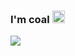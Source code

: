 ### I'm coal <img src="https://cdn.discordapp.com/emojis/606803430408716288.png?v=1" width="20" height="20" />

![](https://github-readme-stats.vercel.app/api/top-langs/?username=coalio&layout=compact)

